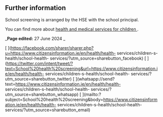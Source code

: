 ##  Further information

School screening is arranged by the HSE with the school principal.

You can find more about [ health and medical services for children
](/en/health/health-services/children-s-health/child-health-services/) .

_**Page edited:** 27 June 2024 _

[
](https://facebook.com/sharer/sharer.php?u=https://www.citizensinformation.ie/en/health/health-
services/children-s-health/school-health-
services/?utm_source=sharebutton_facebook) [
](https://twitter.com/intent/tweet/?text=School%20health%20screening&url=https://www.citizensinformation.ie/en/health/health-
services/children-s-health/school-health-
services/?utm_source=sharebutton_twitter) [
](whatsapp://send?text=https://www.citizensinformation.ie/en/health/health-
services/children-s-health/school-health-
services/?utm_source=sharebutton_whatsapp) [
](mailto:?subject=School%20health%20screening&body=https://www.citizensinformation.ie/en/health/health-
services/children-s-health/school-health-
services/?utm_source=sharebutton_email) [ ](javascript:void\(0\))
